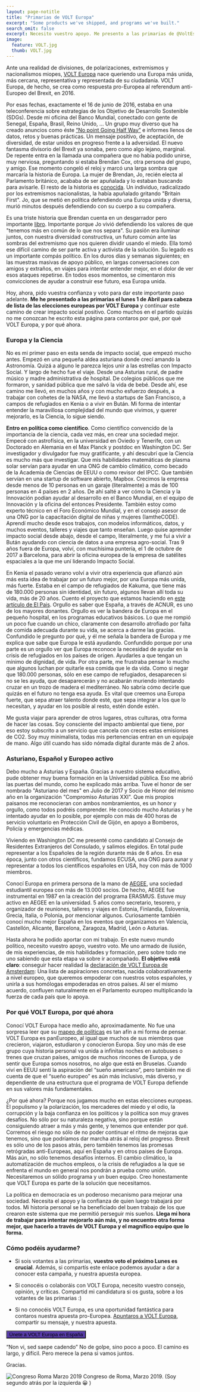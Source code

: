 ```yaml
---
layout: page-notitle
title: "Primarias de VOLT Europa"
excerpt: "Some products we've shipped, and programs we've built."
search_omit: false
excerpt: Necesito vuestro apoyo. Me presento a las primarias de @VoltEspana para las elecciones europeas.  ¿Si salgo, me apoyaréis? 🙏
image:
  feature: VOLT.jpg
  thumb: VOLT.jpg
---
```


Ante una realidad de divisiones, de polarizaciones, extremismos y nacionalismos miopes, [VOLT Europa](https://www.volteuropa.org/) nace queriendo una Europa más unida, más cercana, representativa y representada de su ciudadanía. VOLT Europa, de hecho, se crea como respuesta pro-Europea al referendum anti-Europeo del Brexit, en 2016.

Por esas fechas, exactamente el 16 de junio de 2016, estaba en una teleconferencia sobre estrategias de los Objetivo de Desarrollo Sostenible (SDGs). Desde mi oficina del Banco Mundial, conectado con gente de Senegal, España, Brasil, Reino Unido, ... Un grupo muy diverso que ha creado anuncios como éste [“No point Going Half Way”](https://www.youtube.com/watch?v=DdLqiTvFwJk) e informes llenos de datos, retos y buenas prácticas. Un mensaje positivo, de aceptación, de diversidad, de estar unidos en progreso frente a la adversidad. El nuevo fantasma divisorio del Brexit ya sonaba, pero como algo lejano, marginal. De repente entra en la llamada una compañera que no había podido unirse, muy nerviosa, preguntando si estaba Brendan Cox, otra persona del grupo, y amigo. Ese momento congeló el reloj y marcó una larga sombra que marcaría la historia de Europa. La mujer de Brendan, Jo, recién electa al Parlamento británico, acababa de ser apuñalada y lo estaban buscando para avisarle. El resto de la historia es [conocida](https://es.wikipedia.org/wiki/Jo_Cox). Un individuo, radicalizado por los extremismos nacionalistas, la había apuñalado gritando "Britain First". Jo, que se metió en política defendiendo una Europa unida y diversa, murió minutos después defendiendo con su cuerpo a su compañera.

Es una triste historia que Brendan cuenta en un desgarrador pero importante [libro](https://www.amazon.co.uk/dp/1473659183/ref=cm_sw_r_tw_dp_U_x_MOPLCbEMX0EFZ). Importante porque Jo vivió defendiendo los valores de que "tenemos más en común de lo que nos separa". Su pasión era iluminar juntos, con nuestra diversidad constructiva, un futuro común ante las sombras del extremismo que nos quieren dividir usando el miedo. Ella tomó ese difícil camino de ser parte activa y activista de la solución. Su legado es un importante compás político. En los duros días y semanas siguientes; en las muestras masivas de apoyo público, en largas conversaciones con amigos y extraños, en viajes para intentar entender mejor, en el dolor de ver esos ataques repetirse. En todos esos momentos, se cimentaron mis convicciones de ayudar a construir ese futuro, esa Europa unida.


Hoy, ahora, pido vuestra confianza y voto para dar este importante paso adelante. **Me he presentado a las primarias el lunes 1 de Abril para cabeza de lista de las elecciones europeas por VOLT Europa** y continuar este camino de crear impacto social positivo. Como muchos en el partido quizás no me conozcan he escrito esta página para contaros por qué, por qué VOLT Europa, y por qué ahora.

### Europa y la Ciencia

No es mi primer paso en esta senda de impacto social, que empezó mucho antes. Empezó en una pequeña aldea asturiana donde crecí amando la Astronomía. Quizá a alguno le parezca lejos unir a las estrellas con Impacto Social. Y largo de hecho fue el viaje. Desde una Asturias rural, de padre músico y madre administrativa de hospital. De colegios públicos que me formaron, y sanidad pública que me salvó la vida de bebé. Desde ahí, ese camino me llevó, en muchos años y con mucho esfuerzo después, a trabajar con cohetes de la NASA, me llevó a startups de San Francisco, a campos de refugiados en Kenia o a vivir en Bután. Mi forma de intentar entender la maravillosa complejidad del mundo que vivimos, y querer mejorarlo, es la Ciencia, lo sigue siendo.

**Entro en política como científico**. Como científico convencido de la importancia de la ciencia, cada vez más, en crear una sociedad mejor. Empecé con astrofísica, en la universidad en Oviedo y Tenerife, con un Doctorado en Alemania en el Max Planck y postdoc en Washington DC. Ser investigador y divulgador fue muy gratificante, y ahí descubrí que la Ciencia es mucho más que investigar. Que mis habilidades matemáticas de plasma solar servían para ayudar en una ONG de cambio climático, como becado de la Academia de Ciencias de EEUU o como revisor del IPCC. Que también servían en una startup de software abierto, Mapbox. Crecimos la empresa desde menos de 10 personas en un garaje (literalmente) a más de 100 personas en 4 países en 2 años. De ahí salté a ver cómo la Ciencia y la Innovación podían ayudar al desarrollo en el Banco Mundial, en el equipo de Innovación y la oficina del entonces Presidente. También estoy como experto técnico en el Foro Económico Mundial, y en el consejo asesor de una ONG por la capacitación digital de niñas y mujeres (IamtheCODE).  Aprendí mucho desde esos trabajos, con modelos informáticos, datos, y muchos eventos, talleres y viajes que tanto enseñan. Luego quise aprender impacto social desde abajo, desde el campo, literalmente, y me fui a vivir a Bután ayudando con ciencia de datos a una empresa agro-social. Tras 9 años fuera de Europa, volví, con muchísima puntería, el 1 de octubre de 2017 a Barcelona, para abrir la oficina europea de la empresa de satélites espaciales a la que me uní liderando Impacto Social.

En Kenia el pasado verano volví a vivir otra experiencia que afianzó aún más esta idea de trabajar por un futuro mejor, por una Europa más unida, más fuerte. Estaba en el campo de refugiados de Kakuma, que tiene más de 180.000 personas sin identidad, sin futuro, algunos llevan allí toda su vida, más de 20 años. Cuento el proyecto que estamos haciendo en [este artículo de El Pais](https://elpais.com/elpais/2018/08/08/planeta_futuro/1533725161_705567.html).  Orgullo es saber que España, a través de ACNUR, es uno de los mayores donantes. Orgullo es ver la bandera de Europa en el pequeño hospital, en los programas educativos básicos. Lo que me rompió un poco fue cuando un chico, claramente con desarrollo atrofiado por falta de comida adecuada durante su vida, se acerca a darme las gracias. Confundido le pregunto por qué, y él me señala la bandera de Europa y me explica que sabe que Europa le está ayudando. Confundido porque por una parte es un orgullo ver que Europa reconoce la necesidad de ayudar en la crisis de refugiados en los países de origen. Ayudarles a que tengan un mínimo de dignidad, de vida. Por otra parte, me frustraba pensar lo mucho que algunos luchan por quitarle esa comida que le da vida. Como si negar que 180.000 personas, sólo en ese campo de refugiados, desaparecen si no se les ayuda, que desaparecerán y no acabarán muriendo intentando cruzar en un trozo de madera el mediterráneo. No sabría cómo decirle que quizás en el futuro no tenga esa ayuda. Es vital que creemos una Europa fuerte, que sepa atraer talento donde esté, que sepa integrar a los que lo necesitan, y ayudar en los posible al resto, estén donde estén.

Me gusta viajar para aprender de otros lugares, otras culturas, otra forma de hacer las cosas. Soy consciente del impacto ambiental que tiene, por eso estoy subscrito a un servicio que cancela con creces estas emisiones de CO2. Soy muy minimalista, todas mis pertenencias entran en un equipaje de mano. Algo útil cuando has sido nómada digital durante más de 2 años.

### Asturiano, Español y Europeo activo

Debo mucho a Asturias y España. Gracias a nuestro sistema educativo, pude obtener muy buena formación en la Universidad pública. Eso me abrió las puertas del mundo, como he explicado más arriba. Tuve el honor de ser nombrado "Asturiano del mes" en Julio de 2017 y Socio de Honor del mismo año en la organización "Compromiso Asturias XXI". Que mis propios paisanos me reconocieran con ambos nombramientos, es un honor y orgullo, como todos podréis comprender. He conocido mucho Asturias y he intentado ayudar en lo posible, por ejemplo con más de 400 horas de servicio voluntario en Protección Civil de Gijón, en apoyo a Bomberos, Policía y emergencias médicas.

Viviendo en Washington DC me presenté como candidato al Consejo de Residentes Extranjeros del Consulado, y salimos elegidos. En total pude representar a los Españoles de la región durante más de 6 años. En esa época, junto con otros científicos, fundamos ECUSA, una ONG para aunar y representar a todos los científicos españoles en USA, hoy con más de 1000 miembros.

Conocí Europa en primera persona de la mano de [AEGEE](https://en.wikipedia.org/AEGEE), una sociedad estudiantil europea con más de 13.000 socios. De hecho, AEGEE fue instrumental en 1987 en la creación del programa ERASMUS. Estuve muy activo en AEGEE en la universidad. 5 años como secretario, tesorero, y organizador de reuniones, talleres y viajes en Estonia, Finlandia, Eslovenia, Grecia, Italia, o Polonia, por mencionar algunos. Curiosamente también conocí mucho mejor España en los eventos que organizamos en Valencia, Castellón, Alicante, Barcelona, Zaragoza, Madrid, León o Asturias.


Hasta ahora he podido aportar con mi trabajo. En este nuevo mundo político, necesito vuestro apoyo, vuestro voto. Me uno armado de ilusión, de mis experiencias, de mis habilidades y formación, pero sobre todo me uno sabiendo que esta etapa va sobre ir acompañado. **El objetivo está claro**: conseguir hacer realidad la [declaración de VOLT Europa de Amsterdam](https://www.volteuropa.org/the_amsterdam_declaration): Una lista de aspiraciones concretas, nacida colaborativamente a nivel europeo, que queremos empoderar con nuestros votos españoles, y unirla a sus homólogas empoderadas en otros países. Al ser el mismo acuerdo, confluyen naturalmente en el Parlamento europeo multiplicando la fuerza de cada país que lo apoya.

### Por qué VOLT Europa, por qué ahora

Conocí VOLT Europa hace medio año, aproximadamente. No fue una sorpresa leer que su [mapeo de políticas](www.voltespana.org/wp-content/uploads/2018/12/Mapeo-de-Políticas.pdf) es tan afín a mi forma de pensar. VOLT Europa es panEuropeo, al igual que muchos de sus miembros que crecieron, viajaron, estudiaron y conocieron Europa. Soy uno más de ese grupo cuya historia personal va unida a infinitas noches en autobuses o trenes que cruzan países, amigos de muchos rincones de Europa, y de sentir que Europa somos nosotros, no algo que está en Bruselas. Cuando viví en EEUU sentí la aspiración del “sueño americano”, pero también me di cuenta de que el “sueño europeo” es aún más inclusivo, más diverso, y dependiente de una estructura que el programa de VOLT Europa defiende en sus valores más fundamentales.

¿Por qué ahora? Porque nos jugamos mucho en estas elecciones europeas. El populismo y la polarización, los mercaderes del miedo y el odio, la corrupción y la baja confianza en los políticos y la política son muy graves desafíos. No sólo por su naturaleza negativa, sino porque están consiguiendo atraer a más y más gente, y tenemos que entender por qué. Corremos el riesgo no sólo de no poder continuar el ritmo de mejoras que tenemos, sino que podríamos dar marcha atrás al reloj del progreso. Brexit es sólo uno de los pasos atrás, pero también tenemos las promesas retrógradas anti-Europeas, aquí en España y en otros países de Europa. Más aún, no sólo tenemos desafíos internos. El cambio climático, la automatización de muchos empleos, o la crisis de refugiados a la que se enfrenta el mundo en general nos pondrán a prueba como unión. Necesitaremos un sólido programa y un buen equipo. Creo honestamente que VOLT Europa es parte de la solución que necesitamos.


La política en democracia es un poderoso mecanismo para mejorar una sociedad. Necesita el apoyo y la confianza de quien luego trabajará por todos. Mi historia personal se ha beneficiado del buen trabajo de los que crearon este sistema que me permitió perseguir mis sueños. **Llega mi hora de trabajar para intentar mejorarlo aún más, y no encuentro otra forma mejor, que hacerlo a través de VOLT Europa y el magnífico equipo que lo forma.**



### Cómo podéis ayudarme?

* Si sois votantes a las primarias, **vuestro voto el próximo Lunes es crucial**. Además, si compartís este enlace podemos ayudar a dar a conocer esta campaña, y nuestra apuesta europea.

* Si conocéis o colaboráis con VOLT Europa, necesito vuestro consejo, opinión, y críticas. Compartid mi candidatura si os gusta, sobre a los votantes de las primarias :)

* Si no conocéis VOLT Europa, es una oportunidad fantástica para contaros nuestra apuesta pro-Europea. [Apuntaros a VOLT Europa](https://volt.team/join/es), compartir su mensaje, y nuestra apuesta.

<div class="col-md-4 center">
 <a href="https://volt.team/join"><button type="button" class="btn btn-default" style="background-color: #563ba6;">Únete a VOLT Europa en España</button></a>
</div>

“Non vi, sed saepe cadendo” No de golpe, sino poco a poco. El camino es largo, y difícil. Pero merece la pena si vamos juntos.

Gracias.

![Congreso Roma Marzo 2019](https://user-images.githubusercontent.com/434029/55060193-30194600-5071-11e9-82e0-01b2fb716d40.jpg)
Congreso de Roma, Marzo 2019. (Soy segundo atrás por la izquierda 😀 )
